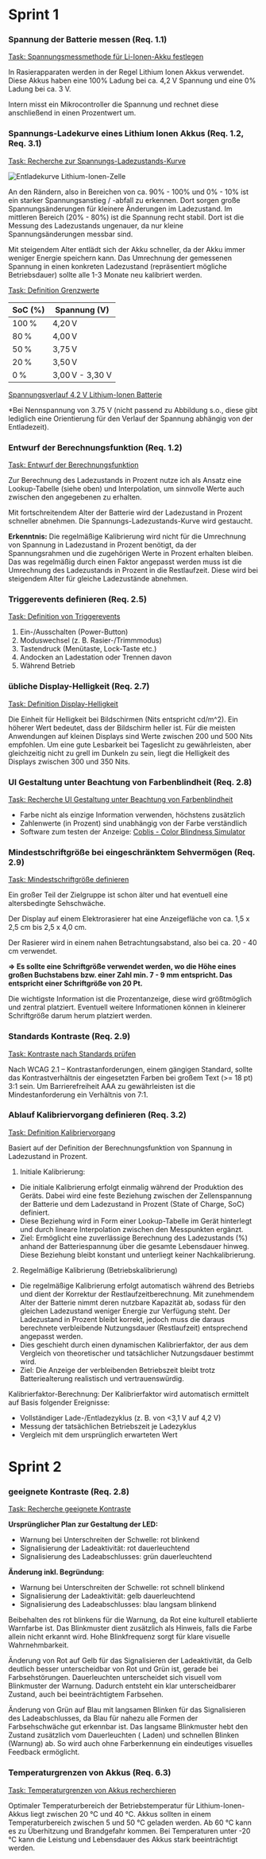 # Sprint 1

### Spannung der Batterie messen (Req. 1.1)

[Task: Spannungsmessmethode für Li-Ionen-Akku festlegen](https://uniprojectslara.atlassian.net/browse/BAT-38)

In Rasierapparaten werden in der Regel Lithium Ionen Akkus verwendet. Diese Akkus haben eine 100% Ladung bei ca. 4,2 V
Spannung und eine 0% Ladung bei ca. 3 V.

Intern misst ein Mikrocontroller die Spannung und rechnet diese anschließend in einen Prozentwert um.

### Spannungs-Ladekurve eines Lithium Ionen Akkus (Req. 1.2, Req. 3.1)

[Task: Recherche zur Spannungs-Ladezustands-Kurve](https://uniprojectslara.atlassian.net/browse/BAT-47)

![Entladekurve Lithium-Ionen-Zelle](Nennspannung.webp)

An den Rändern, also in Bereichen von ca. 90% - 100% und 0% - 10% ist ein starker Spannungsanstieg / -abfall zu
erkennen. Dort sorgen große Spannungsänderungen für kleinere Änderungen im Ladezustand. Im mittleren Bereich (20% - 80%)
ist die Spannung recht stabil. Dort ist die Messung des Ladezustands ungenauer, da nur kleine Spannungsänderungen
messbar sind.

Mit steigendem Alter entlädt sich der Akku schneller, da der Akku immer weniger Energie speichern kann. Das Umrechnung
der gemessenen Spannung in einen konkreten Ladezustand (repräsentiert mögliche Betriebsdauer) sollte alle 1-3 Monate neu
kalibriert werden.

[Task: Definition Grenzwerte](https://uniprojectslara.atlassian.net/browse/BAT-87)

| SoC (%) | Spannung (V)    |
|---------|-----------------|
| 100 %   | 4,20 V          |
| 80 %    | 4,00 V          |
| 50 %    | 3,75 V          |
| 20 %    | 3,50 V          |
| 0 %     | 3,00 V - 3,30 V |

[Spannungsverlauf 4,2 V Lithium-Ionen Batterie](https://batteryuniversity.com/article/bu-808-how-to-prolong-lithium-based-batteries)

*Bei Nennspannung von 3.75 V (nicht passend zu Abbildung s.o., diese gibt lediglich eine Orientierung für den Verlauf
der Spannung abhängig von der Entladezeit).

### Entwurf der Berechnungsfunktion (Req. 1.2)

[Task: Entwurf der Berechnungsfunktion](https://uniprojectslara.atlassian.net/browse/BAT-48)

Zur Berechnung des Ladezustands in Prozent nutze ich als Ansatz eine Lookup-Tabelle (siehe oben) und Interpolation, um
sinnvolle Werte auch zwischen den angegebenen zu erhalten.

Mit fortschreitendem Alter der Batterie wird der Ladezustand in Prozent schneller abnehmen. Die
Spannungs-Ladezustands-Kurve wird gestaucht.

**Erkenntnis:** Die regelmäßige Kalibrierung wird nicht für die Umrechnung von Spannung in Ladezustand in Prozent
benötigt, da der Spannungsrahmen und die zugehörigen Werte in Prozent erhalten bleiben. Das was regelmäßig durch einen
Faktor angepasst werden muss ist die Umrechnung des Ladezustands in Prozent in die Restlaufzeit. Diese wird bei
steigendem Alter für gleiche Ladezustände abnehmen.

### Triggerevents definieren (Req. 2.5)

[Task: Definition von Triggerevents](https://uniprojectslara.atlassian.net/browse/BAT-73)

1. Ein-/Ausschalten (Power-Button)
2. Moduswechsel (z. B. Rasier-/Trimmmodus)
3. Tastendruck (Menütaste, Lock-Taste etc.)
4. Andocken an Ladestation oder Trennen davon
5. Während Betrieb

### übliche Display-Helligkeit (Req. 2.7)

[Task: Definition Display-Helligkeit](https://uniprojectslara.atlassian.net/browse/BAT-79)

Die Einheit für Helligkeit bei Bildschirmen (Nits entspricht cd/m^2). Ein höherer Wert bedeutet, dass der Bildschirm
heller ist. Für die meisten Anwendungen auf kleinen Displays sind Werte zwischen 200 und 500 Nits empfohlen. Um eine
gute Lesbarkeit bei Tageslicht zu gewährleisten, aber gleichzeitig nicht zu grell im Dunkeln zu sein, liegt die
Helligkeit des Displays zwischen 300 und 350 Nits.

### UI Gestaltung unter Beachtung von Farbenblindheit (Req. 2.8)

[Task: Recherche UI Gestaltung unter Beachtung von Farbenblindheit](https://uniprojectslara.atlassian.net/browse/BAT-82)

- Farbe nicht als einzige Information verwenden, höchstens zusätzlich
- Zahlenwerte (in Prozent) sind unabhängig von der Farbe verständlich
- Software zum testen der
  Anzeige: [Coblis - Color Blindness Simulator](https://www.color-blindness.com/coblis-color-blindness-simulator/)

### Mindestschriftgröße bei eingeschränktem Sehvermögen (Req. 2.9)

[Task: Mindestschriftgröße definieren](https://uniprojectslara.atlassian.net/browse/BAT-83)

Ein großer Teil der Zielgruppe ist schon älter und hat eventuell eine altersbedingte Sehschwäche.

Der Display auf einem Elektrorasierer hat eine Anzeigefläche von ca. 1,5 x 2,5 cm bis 2,5 x 4,0 cm.

Der Rasierer wird in einem nahen Betrachtungsabstand, also bei ca. 20 - 40 cm verwendet.

**=> Es sollte eine Schriftgröße verwendet werden, wo die Höhe eines großen Buchstabens bzw. einer Zahl min. 7 - 9 mm
entspricht. Das entspricht einer Schriftgröße von 20 Pt.**

Die wichtigste Information ist die Prozentanzeige, diese wird größtmöglich und zentral platziert. Eventuell weitere
Informationen können in kleinerer Schriftgröße darum herum platziert werden.

### Standards Kontraste (Req. 2.9)

[Task: Kontraste nach Standards prüfen](https://uniprojectslara.atlassian.net/browse/BAT-84)

Nach WCAG 2.1 – Kontrastanforderungen, einem gängigen Standard, sollte das Kontrastverhältnis der eingesetzten Farben
bei großem Text (>= 18 pt) 3:1 sein. Um Barrierefreiheit AAA zu gewährleisten ist die Mindestanforderung ein Verhältnis
von 7:1.

### Ablauf Kalibriervorgang definieren (Req. 3.2)

[Task: Definition Kalibriervorgang](https://uniprojectslara.atlassian.net/browse/BAT-93)

Basiert auf der Definition der Berechnungsfunktion von Spannung in Ladezustand in Prozent.

1. Initiale Kalibrierung:

- Die initiale Kalibrierung erfolgt einmalig während der Produktion des Geräts. Dabei wird eine feste Beziehung zwischen
  der Zellenspannung der Batterie und dem Ladezustand in Prozent (State of Charge, SoC) definiert.
- Diese Beziehung wird in Form einer Lookup-Tabelle im Gerät hinterlegt und durch lineare Interpolation zwischen den
  Messpunkten ergänzt.
- Ziel: Ermöglicht eine zuverlässige Berechnung des Ladezustands (%) anhand der Batteriespannung über die gesamte
  Lebensdauer hinweg. Diese Beziehung bleibt konstant und unterliegt keiner Nachkalibrierung.

2. Regelmäßige Kalibrierung (Betriebskalibrierung)

- Die regelmäßige Kalibrierung erfolgt automatisch während des Betriebs und dient der Korrektur der
  Restlaufzeitberechnung. Mit zunehmendem Alter der Batterie nimmt deren nutzbare Kapazität ab, sodass für den gleichen
  Ladezustand weniger Energie zur Verfügung steht. Der Ladezustand in Prozent bleibt korrekt, jedoch muss die daraus
  berechnete verbleibende Nutzungsdauer (Restlaufzeit) entsprechend angepasst werden.
- Dies geschieht durch einen dynamischen Kalibrierfaktor, der aus dem Vergleich von theoretischer und tatsächlicher
  Nutzungsdauer bestimmt wird.
- Ziel: Die Anzeige der verbleibenden Betriebszeit bleibt trotz Batteriealterung realistisch und vertrauenswürdig.

Kalibrierfaktor-Berechnung:
Der Kalibrierfaktor wird automatisch ermittelt auf Basis folgender Ereignisse:

- Vollständiger Lade-/Entladezyklus (z. B. von <3,1 V auf 4,2 V)
- Messung der tatsächlichen Betriebszeit je Ladezyklus
- Vergleich mit dem ursprünglich erwarteten Wert

# Sprint 2

### geeignete Kontraste (Req. 2.8)

[Task: Recherche geeignete Kontraste](https://uniprojectslara.atlassian.net/browse/BAT-105)

**Ursprünglicher Plan zur Gestaltung der LED:**

- Warnung bei Unterschreiten der Schwelle: rot blinkend
- Signalisierung der Ladeaktivität: rot dauerleuchtend
- Signalisierung des Ladeabschlusses: grün dauerleuchtend

**Änderung inkl. Begründung:**

- Warnung bei Unterschreiten der Schwelle: rot schnell blinkend
- Signalisierung der Ladeaktivität: gelb dauerleuchtend
- Signalisierung des Ladeabschlusses: blau langsam blinkend

Beibehalten des rot blinkens für die Warnung, da Rot eine kulturell etablierte Warnfarbe ist. Das Blinkmuster dient
zusätzlich als Hinweis, falls die Farbe allein nicht erkannt wird. Hohe Blinkfrequenz sorgt für klare visuelle
Wahrnehmbarkeit.

Änderung von Rot auf Gelb für das Signalisieren der Ladeaktivität, da Gelb deutlich besser unterscheidbar von Rot und
Grün ist, gerade bei Farbsehstörungen. Dauerleuchten unterscheidet sich visuell vom Blinkmuster der Warnung. Dadurch
entsteht ein klar unterscheidbarer Zustand, auch bei beeinträchtigtem Farbsehen.

Änderung von Grün auf Blau mit langsamen Blinken für das Signalisieren des Ladeabschlusses, da Blau für nahezu alle
Formen der Farbsehschwäche gut erkennbar ist. Das langsame Blinkmuster hebt den Zustand zusätzlich vom Dauerleuchten (
Laden) und schnellen Blinken (Warnung) ab. So wird auch ohne Farberkennung ein eindeutiges visuelles Feedback
ermöglicht.

### Temperaturgrenzen von Akkus (Req. 6.3)

[Task: Temperaturgrenzen von Akkus recherchieren](https://uniprojectslara.atlassian.net/browse/BAT-134)

Optimaler Temperaturbereich der Betriebstemperatur für Lithium-Ionen-Akkus liegt zwischen 20 °C und 40 °C.
Akkus sollten in einem Temperaturbereich zwischen 5 und 50 °C geladen werden. Ab 60 °C kann es zu Überhitzung und
Brandgefahr kommen. Bei Temperaturen unter -20 °C kann die Leistung und Lebensdauer des Akkus stark beeinträchtigt
werden.

